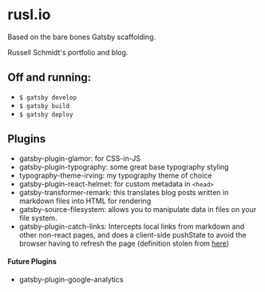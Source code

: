 # rusl.io
Based on the bare bones Gatsby scaffolding.

Russell Schmidt's portfolio and blog.

## Off and running:
* `$ gatsby develop`
* `$ gatsby build`
* `$ gatsby deploy`

## Plugins
* gatsby-plugin-glamor: for CSS-in-JS
* gatsby-plugin-typography: some great base typography styling
* typography-theme-irving: my typography theme of choice
* gatsby-plugin-react-helmet: for custom metadata in `<head>`
* gatsby-transformer-remark: this translates blog posts written in markdown files into HTML for rendering
* gatsby-source-filesystem: allows you to manipulate data in files on your  file system.
* gatsby-plugin-catch-links: Intercepts local links from markdown and other non-react pages, and does a client-side pushState to avoid the browser having to refresh the page (definition stolen from [here](https://medium.freecodecamp.org/how-to-build-a-react-and-gatsby-powered-blog-in-about-10-minutes-625c35c06481))

#### Future Plugins
* gatsby-plugin-google-analytics

